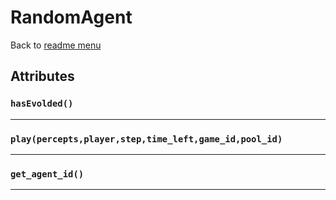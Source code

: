 # RandomAgent
Back to [readme menu](../README.md)

## Attributes
### ```hasEvolded()```

----

### ```play(percepts,player,step,time_left,game_id,pool_id)```

----

### ```get_agent_id()```

----

